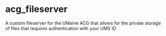 # acg_fileserver
A custom fileserver for the UMaine ACG that allows for the private storage of files that requires authentication with your UMS ID
